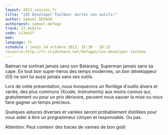 ```yaml
---
layout: 2013_session_fr
title: "iOS Developer Toolbox: Sortez vos outils!"
author: Samuel DEFAGO
authorpost: samuel-defago
track: 13_mobile
code: s13mo1f
web: 
language: fr
schedule : jeudi 24 octobre 2013, 15:30 - 16:15
resource:http://fr.slideshare.net/defagos/ios-developer-toolbox
---
```


Batman ne sortirait jamais sans son Batarang, Superman jamais sans sa cape. En tout bon super-héros des temps modernes, un bon développeur iOS ne sort lui aussi jamais sans ses outils.

Lors de cette présentation, nous évoquerons un florilège d'outils divers et variés, des plus communs (Xcode, Instruments) aux moins connus qui, gratuitement ou pour un prix dérisoire, peuvent nous sauver la mise ou nous faire gagner un temps précieux.

Quelques astuces diverses et variées seront probablement distillées pour vous aider à être un programmeur citoyen et responsable. Ou pas.

Attention: Peut contenir des traces de vannes de bon goût

